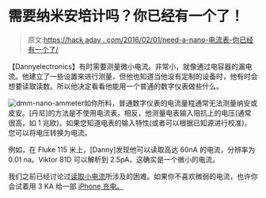 # 需要纳米安培计吗？你已经有一个了！

> 原文:[https://hack aday . com/2016/02/01/need-a-nano-电流表-你已经有一个了/](https://hackaday.com/2016/02/01/need-a-nano-ammeter-you-already-have-one/)

【Dannyelectronics】有时需要测量微小电流。非常小，就像通过电容器的漏电流。他建立了一些设置来进行测量，但他也知道当他没有定制的设备时，他有时会想要读取读数。所以他决定看看他能用一个普通的数字仪表做些什么。

![dmm-nano-ammeter](../Images/f417d18cc1a7cacd3bda9ef38fbfa846.png)如你所料，普通数字仪表的电流量程通常无法测量纳安或皮安。[丹尼]的方法是不使用电流表。相反，他测量电表输入阻抗上的电压(通常很高，如 1 兆欧)。如果您知道电表的输入特性(或者可以根据已知源进行校准)，您可以将电压转换为电流。

例如，在 Fluke 115 米上，[Danny]发现他可以读取高达 60nA 的电流，分辨率为 0.01 na。Viktor 81D 可以解析到 2.5pA，这确实是一个微小的电流。

我们之前已经讨论过[读取小电流](http://hackaday.com/2015/08/26/data-logging-in-the-picoampere-range/)所涉及的困难。如果你不喜欢微弱的电流，也许你会试着用 3 KA 给一部 [iPhone 充电。](http://hackaday.com/2016/01/11/using-over-3000a-to-rapidly-charge-an-iphone/)